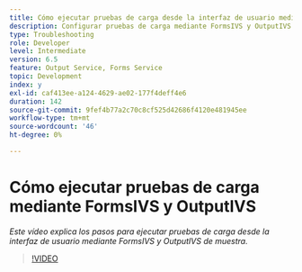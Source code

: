 ```yaml
---
title: Cómo ejecutar pruebas de carga desde la interfaz de usuario mediante muestras OOTB FormsIVS y OutputIVS
description: Configurar pruebas de carga mediante FormsIVS y OutputIVS
type: Troubleshooting
role: Developer
level: Intermediate
version: 6.5
feature: Output Service, Forms Service
topic: Development
index: y
exl-id: caf413ee-a124-4629-ae02-177f4deff4e6
duration: 142
source-git-commit: 9fef4b77a2c70c8cf525d42686f4120e481945ee
workflow-type: tm+mt
source-wordcount: '46'
ht-degree: 0%

---
```


# Cómo ejecutar pruebas de carga mediante FormsIVS y OutputIVS

*Este vídeo explica los pasos para ejecutar pruebas de carga desde la interfaz de usuario mediante FormsIVS y OutputIVS de muestra.*

>[!VIDEO](https://video.tv.adobe.com/v/335507?quality=12&learn=on)
